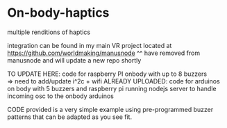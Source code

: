 # On-body-haptics
multiple renditions of haptics

integration can be found in my main VR project located at https://github.com/worldmaking/manusnode
^^ have removed from manusnode and will update a new repo shortly

TO UPDATE HERE:   code for raspberry PI onbody with up to 8 buzzers  
=> need to add/update i^2c + wifi
ALREADY UPLOADED: code for arduinos on body with 5 buzzers and raspberry pi running nodejs server to handle incoming osc to the onbody arduinos

CODE provided is a very simple example using pre-programmed buzzer patterns that can be adapted as you see fit. 
